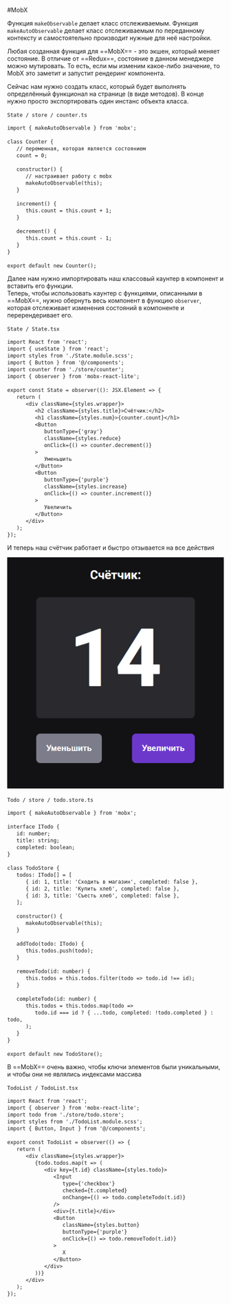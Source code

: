 #MobX


Функция `makeObservable` делает класс отслеживаемым. Функция `makeAutoObservable` делает класс отслеживаемым по переданному контексту и самостоятельно производит нужные для неё настройки.

Любая созданная функция для ==MobX== - это экшен, который меняет состояние. В отличие от ==Redux==, состояние в данном менеджере можно мутировать. То есть, если мы изменим какое-либо значение, то MobX это заметит и запустит рендеринг компонента.

Сейчас нам нужно создать класс, который будет выполнять определённый функционал на странице (в виде методов). В конце нужно просто экспортировать один инстанс объекта класса.

`State / store / counter.ts`
```TS
import { makeAutoObservable } from 'mobx';  
  
class Counter {  
   // переменная, которая является состоянием  
   count = 0;  
  
   constructor() {  
      // настраивает работу с mobx  
      makeAutoObservable(this);  
   }  
  
   increment() {  
      this.count = this.count + 1;  
   }  
  
   decrement() {  
      this.count = this.count - 1;  
   }  
}  
  
export default new Counter();
```

Далее нам нужно импортировать наш классовый каунтер в компонент и вставить его функции.  
Теперь, чтобы использовать каунтер с функциями, описанными в ==MobX==, нужно обернуть весь компонент в функцию `observer`, которая отслеживает изменения состояний в компоненте и перерендеривает его.

`State / State.tsx`
```TSX
import React from 'react';  
import { useState } from 'react';  
import styles from './State.module.scss';  
import { Button } from '@/components';  
import counter from './store/counter';  
import { observer } from 'mobx-react-lite';  
  
export const State = observer((): JSX.Element => {  
   return (  
      <div className={styles.wrapper}>  
         <h2 className={styles.title}>Счётчик:</h2>  
         <h1 className={styles.num}>{counter.count}</h1>  
         <Button  
            buttonType={'gray'}  
            className={styles.reduce}  
            onClick={() => counter.decrement()}  
         >  
            Уменьшить  
         </Button>  
         <Button  
            buttonType={'purple'}  
            className={styles.increase}  
            onClick={() => counter.increment()}  
         >  
            Увеличить  
         </Button>  
      </div>  
   );  
});
```

И теперь наш счётчик работает и быстро отзывается на все действия

![](_png/Pasted%20image%2020230212102614.png)



`Todo / store / todo.store.ts`
```TS
import { makeAutoObservable } from 'mobx';  
  
interface ITodo {  
   id: number;  
   title: string;  
   completed: boolean;  
}  
  
class TodoStore {  
   todos: ITodo[] = [  
      { id: 1, title: 'Сходить в магазин', completed: false },  
      { id: 2, title: 'Купить хлеб', completed: false },  
      { id: 3, title: 'Съесть хлеб', completed: false },  
   ];  
  
   constructor() {  
      makeAutoObservable(this);  
   }  
  
   addTodo(todo: ITodo) {  
      this.todos.push(todo);  
   }  
  
   removeTodo(id: number) {  
      this.todos = this.todos.filter(todo => todo.id !== id);  
   }  
  
   completeTodo(id: number) {  
      this.todos = this.todos.map(todo =>  
         todo.id === id ? { ...todo, completed: !todo.completed } : todo,  
      );  
   }  
}  
  
export default new TodoStore();
```

В ==MobX== очень важно, чтобы ключи элементов были уникальными, и чтобы они не являлись индексами массива

`TodoList / TodoList.tsx`
```TSX
import React from 'react';  
import { observer } from 'mobx-react-lite';  
import todo from './store/todo.store';  
import styles from './TodoList.module.scss';  
import { Button, Input } from '@/components';  
  
export const TodoList = observer(() => {  
   return (  
      <div className={styles.wrapper}>  
         {todo.todos.map(t => (  
            <div key={t.id} className={styles.todo}>  
               <Input  
                  type={'checkbox'}  
                  checked={t.completed}  
                  onChange={() => todo.completeTodo(t.id)}  
               />  
               <div>{t.title}</div>  
               <Button  
                  className={styles.button}  
                  buttonType={'purple'}  
                  onClick={() => todo.removeTodo(t.id)}  
               >  
                  X  
               </Button>  
            </div>  
         ))}  
      </div>  
   );  
});
```





